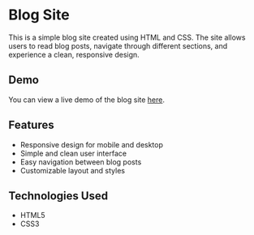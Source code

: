 # Blog Site

This is a simple blog site created using HTML and CSS. The site allows users to read blog posts, navigate through different sections, and experience a clean, responsive design.

## Demo

You can view a live demo of the blog site [here](https://anybub.github.io/Blog-Site/).

## Features

- Responsive design for mobile and desktop
- Simple and clean user interface
- Easy navigation between blog posts
- Customizable layout and styles

## Technologies Used

- HTML5
- CSS3
